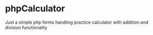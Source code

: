 # phpCalculator
Just a simple php forms handling practice calculator with addition and division functionality 
